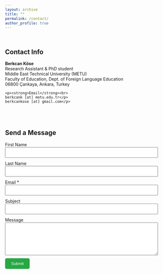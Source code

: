 ```yaml
---
layout: archive
title: ""
permalink: /contact/
author_profile: true
---
```



<div style="display: flex; flex-wrap: wrap; justify-content: space-between; gap: 40px; margin-top: 30px;">

  <!-- Contact Info Section -->
  <div style="flex: 1; min-width: 250px;">
    <h2>Contact Info</h2>
    <p><strong>Berkcan Köse</strong><br>
    Research Assistant & PhD student<br>
    Middle East Technical University (METU)<br>
    Faculty of Education, Dept. of Foreign Language Education<br>
    06800 Çankaya, Ankara, Turkey</p>

    <p><strong>Email</strong><br>
    berkcank [at] metu.edu.tr</p>
    berkcankose [at] gmail.com</p>
  </div>

  <!-- Contact Form Section -->
  <div style="flex: 1.5; min-width: 300px;">
    <h2>Send a Message</h2>
    <form action="https://formspree.io/f/xblgkndk" method="POST">
      <label>First Name<br>
        <input type="text" name="first_name" required style="width: 100%; padding: 8px; margin-bottom: 10px;">
      </label>
      <label>Last Name<br>
        <input type="text" name="last_name" required style="width: 100%; padding: 8px; margin-bottom: 10px;">
      </label>
      <label>Email *<br>
        <input type="email" name="email" required style="width: 100%; padding: 8px; margin-bottom: 10px;">
      </label>
      <label>Subject<br>
        <input type="text" name="subject" style="width: 100%; padding: 8px; margin-bottom: 10px;">
      </label>
      <label>Message<br>
        <textarea name="message" rows="6" required style="width: 100%; padding: 8px; margin-bottom: 10px;"></textarea>
      </label>
      <button type="submit" style="padding: 10px 20px; background-color: #28a745; border: none; color: white; cursor: pointer; border-radius: 5px;">Submit</button>
    </form>
  </div>

</div>
